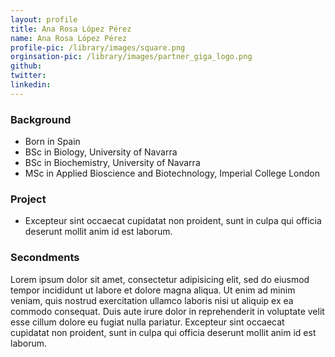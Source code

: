 ```yaml
---
layout: profile
title: Ana Rosa López Pérez
name: Ana Rosa López Pérez
profile-pic: /library/images/square.png
orginsation-pic: /library/images/partner_giga_logo.png
github:
twitter:
linkedin:
---
```

### Background
-   Born in Spain
-   BSc in Biology, University of Navarra
-   BSc in Biochemistry, University of Navarra
-   MSc in Applied Bioscience and Biotechnology, Imperial College London

### Project
-   Excepteur sint occaecat cupidatat non
proident, sunt in culpa qui officia deserunt mollit anim id est laborum.

### Secondments
Lorem ipsum dolor sit amet, consectetur adipisicing elit, sed do eiusmod
tempor incididunt ut labore et dolore magna aliqua. Ut enim ad minim veniam,
quis nostrud exercitation ullamco laboris nisi ut aliquip ex ea commodo
consequat. Duis aute irure dolor in reprehenderit in voluptate velit esse
cillum dolore eu fugiat nulla pariatur. Excepteur sint occaecat cupidatat non
proident, sunt in culpa qui officia deserunt mollit anim id est laborum.
